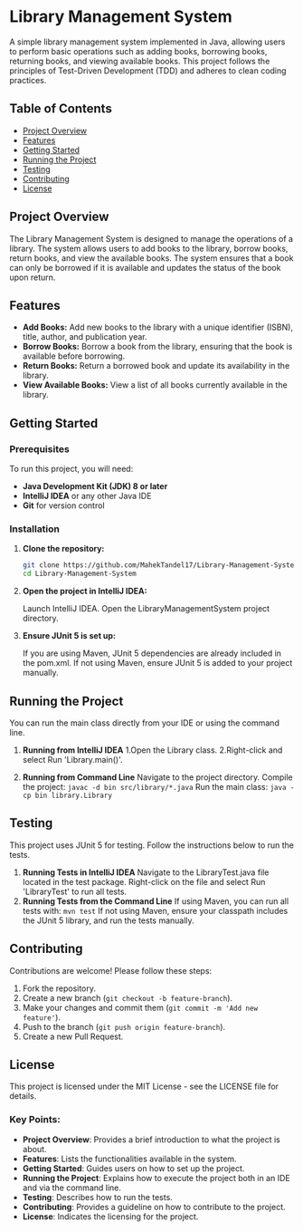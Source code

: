 # Library Management System

A simple library management system implemented in Java, allowing users to perform basic operations such as adding books, borrowing books, returning books, and viewing available books. This project follows the principles of Test-Driven Development (TDD) and adheres to clean coding practices.

## Table of Contents

- [Project Overview](#project-overview)
- [Features](#features)
- [Getting Started](#getting-started)
- [Running the Project](#running-the-project)
- [Testing](#testing)
- [Contributing](#contributing)
- [License](#license)

## Project Overview

The Library Management System is designed to manage the operations of a library. The system allows users to add books to the library, borrow books, return books, and view the available books. The system ensures that a book can only be borrowed if it is available and updates the status of the book upon return.

## Features

- **Add Books:** Add new books to the library with a unique identifier (ISBN), title, author, and publication year.
- **Borrow Books:** Borrow a book from the library, ensuring that the book is available before borrowing.
- **Return Books:** Return a borrowed book and update its availability in the library.
- **View Available Books:** View a list of all books currently available in the library.

## Getting Started

### Prerequisites

To run this project, you will need:

- **Java Development Kit (JDK) 8 or later**
- **IntelliJ IDEA** or any other Java IDE
- **Git** for version control

### Installation

1. **Clone the repository:**

   ```bash
   git clone https://github.com/MahekTandel17/Library-Management-System.git
   cd Library-Management-System
   
2. **Open the project in IntelliJ IDEA:**
   
    Launch IntelliJ IDEA.
    Open the LibraryManagementSystem project directory.
   
3. **Ensure JUnit 5 is set up:**
   
     If you are using Maven, JUnit 5 dependencies are already included in the pom.xml.
     If not using Maven, ensure JUnit 5 is added to your project manually.

## Running the Project
You can run the main class directly from your IDE or using the command line.

1. **Running from IntelliJ IDEA**
1.Open the Library class.
2.Right-click and select Run 'Library.main()'.

2. **Running from Command Line**
   Navigate to the project directory.
   Compile the project:
    `javac -d bin src/library/*.java`
   Run the main class:
    `java -cp bin library.Library`

## Testing
This project uses JUnit 5 for testing. Follow the instructions below to run the tests.

1. **Running Tests in IntelliJ IDEA**
   Navigate to the LibraryTest.java file located in the test package.
   Right-click on the file and select Run 'LibraryTest' to run all tests.
2. **Running Tests from the Command Line**
   If using Maven, you can run all tests with:
   `mvn test`
   If not using Maven, ensure your classpath includes the JUnit 5 library, and run the tests manually.

## Contributing
Contributions are welcome! Please follow these steps:

1. Fork the repository.
2. Create a new branch (`git checkout -b feature-branch`).
3. Make your changes and commit them (`git commit -m 'Add new feature'`).
4. Push to the branch (`git push origin feature-branch`).
5. Create a new Pull Request.

## License
This project is licensed under the MIT License - see the LICENSE file for details.

### Key Points:

- **Project Overview**: Provides a brief introduction to what the project is about.
- **Features**: Lists the functionalities available in the system.
- **Getting Started**: Guides users on how to set up the project.
- **Running the Project**: Explains how to execute the project both in an IDE and via the command line.
- **Testing**: Describes how to run the tests.
- **Contributing**: Provides a guideline on how to contribute to the project.
- **License**: Indicates the licensing for the project.








